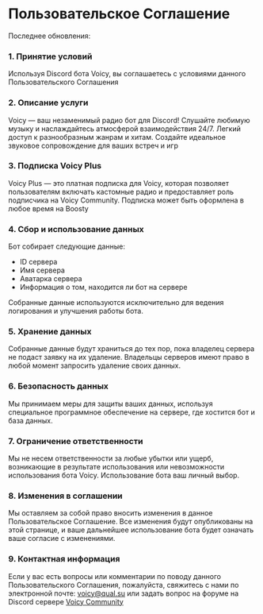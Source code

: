 # Пользовательское Соглашение

<p class="change-date">Последнее обновления:</p>

### 1. Принятие условий
Используя Discord бота Voicy, вы соглашаетесь с условиями данного Пользовательского Соглашения

### 2. Описание услуги  
Voicy — ваш незаменимый радио бот для Discord! Слушайте любимую музыку и наслаждайтесь атмосферой взаимодействия 24/7. Легкий доступ к разнообразным жанрам и хитам. Создайте идеальное звуковое сопровождение для ваших встреч и игр

### 3. Подписка Voicy Plus
Voicy Plus — это платная подписка для Voicy, которая позволяет пользователям включать кастомные радио и предоставляет роль подписчика на Voicy Community. Подписка может быть оформлена в любое время на Boosty

### 4. Сбор и использование данных
Бот собирает следующие данные:
- ID сервера
- Имя сервера
- Аватарка сервера
- Информация о том, находится ли бот на сервере

Собранные данные используются исключительно для ведения логирования и улучшения работы бота.

### 5. Хранение данных
Собранные данные будут храниться до тех пор, пока владелец сервера не подаст заявку на их удаление. Владельцы серверов имеют право в любой момент запросить удаление своих данных.

### 6. Безопасность данных
Мы принимаем меры для защиты ваших данных, используя специальное программное обеспечение на сервере, где хостится бот и база данных.

### 7. Ограничение ответственности
Мы не несем ответственности за любые убытки или ущерб, возникающие в результате использования или невозможности использования бота Voicy. Использование бота ваш личный выбор.

### 8. Изменения в соглашении
Мы оставляем за собой право вносить изменения в данное Пользовательское Соглашение. Все изменения будут опубликованы на этой странице, и ваше дальнейшее использование бота будет означать ваше согласие с изменениями.

### 9. Контактная информация
Если у вас есть вопросы или комментарии по поводу данного Пользовательского Соглашения, пожалуйста, свяжитесь с нами по электронной почте: [voicy@qual.su](mailto:voicy@qual.su) или задать вопрос на форуме на Discord сервере [Voicy Community](https://discord.gg/4ed6dbJZvZ)

